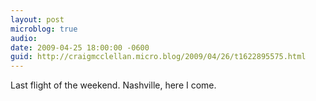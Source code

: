 ```yaml
---
layout: post
microblog: true
audio: 
date: 2009-04-25 18:00:00 -0600
guid: http://craigmcclellan.micro.blog/2009/04/26/t1622895575.html
---
```

Last flight of the weekend. Nashville, here I come.
